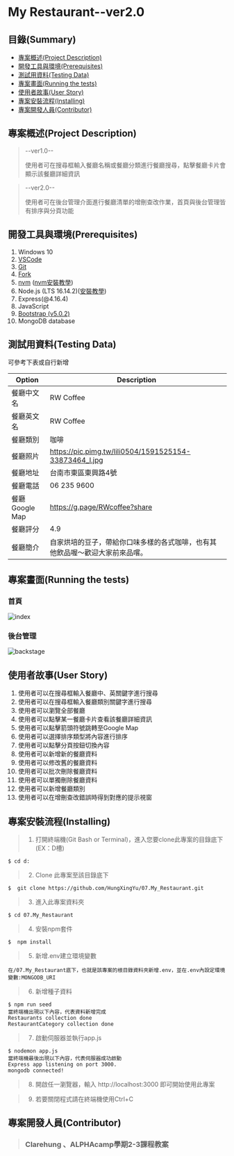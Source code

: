 # My Restaurant--ver2.0

## 目錄(Summary)

* [專案概述(Project Description)](#1)
* [開發工具與環境(Prerequisites)](#2)
* [測試用資料(Testing Data)](#3)
* [專案畫面(Running the tests)](#4)
* [使用者故事(User Story)](#5)
* [專案安裝流程(Installing)](#6)
* [專案開發人員(Contributor)](#7)

<h2 id="1"> 專案概述(Project Description)</h2>

>--ver1.0--
>
>使用者可在搜尋框輸入餐廳名稱或餐廳分類進行餐廳搜尋，點擊餐廳卡片會顯示該餐廳詳細資訊

>--ver2.0--
>
>使用者可在後台管理介面進行餐廳清單的增刪查改作業，首頁與後台管理皆有排序與分頁功能

<h2 id="2"> 開發工具與環境(Prerequisites)</h2>



01. Windows 10
02. [VSCode](https://code.visualstudio.com/download)
03. [Git](https://git-scm.com/)
04. [Fork](https://git-fork.com//)
05. [nvm](https://github.com/coreybutler/nvm-windows/releases) ([nvm安裝教學](https://www.onejar99.com/nvm-install-for-windows/))
06. Node.js (LTS 16.14.2)([安裝教學](https://www.onejar99.com/nvm-install-for-windows/))
07. Express(@4.16.4)
08. JavaScript
09. [Bootstrap (v5.0.2)](https://getbootstrap.com/docs/5.0/getting-started/introduction/)
10. MongoDB database

<h2 id="3"> 測試用資料(Testing Data)</h2>
可參考下表或自行新增

| Option         | Description                                                              |
|----------------|--------------------------------------------------------------------------|
| 餐廳中文名     | RW Coffee                                                                |
| 餐廳英文名     | RW Coffee                                                                |
| 餐廳類別       | 咖啡                                                                     |
| 餐廳照片       | https://pic.pimg.tw/lili0504/1591525154-33873464_l.jpg                  |
| 餐廳地址       | 台南市東區東興路4號                                                      |
| 餐廳電話       | 06 235 9600                                                              |
| 餐廳Google Map | https://g.page/RWcoffee?share                                            |
| 餐廳評分       | 4.9                                                                      |
| 餐廳簡介       | 自家烘培的豆子，帶給你口味多樣的各式咖啡，也有其他飲品喔～歡迎大家前來品嚐。 |



<h2 id="4"> 專案畫面(Running the tests)</h2>

### 首頁
![index](https://i.imgur.com/NvnWvou.gifv)

### 後台管理
![backstage](https://i.imgur.com/2h0j5Sf.gifv)


<h2 id="5"> 使用者故事(User Story)</h2>

1. 使用者可以在搜尋框輸入餐廳中、英關鍵字進行搜尋
2. 使用者可以在搜尋框輸入餐廳類別關鍵字進行搜尋
3. 使用者可以瀏覽全部餐廳
4. 使用者可以點擊某一餐廳卡片查看該餐廳詳細資訊
5. 使用者可以點擊箭頭符號跳轉至Google Map
6. 使用者可以選擇排序類型將內容進行排序
7. 使用者可以點擊分頁按鈕切換內容
8. 使用者可以新增新的餐廳資料
9. 使用者可以修改舊的餐廳資料
10. 使用者可以批次刪除餐廳資料
11. 使用者可以單獨刪除餐廳資料
12. 使用者可以新增餐廳類別
13. 使用者可以在增刪查改錯誤時得到對應的提示視窗

<h2 id="6">專案安裝流程(Installing)</h2>

>1. 打開終端機(Git Bash or Terminal)，進入您要clone此專案的目錄底下(EX：D槽)
```
$ cd d:
```

>2. Clone 此專案至該目錄底下
```
$  git clone https://github.com/HungXingYu/07.My_Restaurant.git
```

>3. 進入此專案資料夾
```
$ cd 07.My_Restaurant
```

>4. 安裝npm套件
```
$  npm install
```

>5. 新增.env建立環境變數
```
在/07.My_Restaurant底下，也就是該專案的根目錄資料夾新增.env，並在.env內設定環境變數:MONGODB_URI
```

>6. 新增種子資料
```
$ npm run seed
當終端機出現以下內容，代表資料新增完成
Restaurants collection done
RestaurantCategory collection done
```

>7. 啟動伺服器並執行app.js
```
$ nodemon app.js
當終端機最後出現以下內容，代表伺服器成功啟動
Express app listening on port 3000.
mongodb connected!
```

>8. 開啟任一瀏覽器，輸入 http://localhost:3000 即可開始使用此專案

>9. 若要關閉程式請在終端機使用Ctrl+C

<h2 id="7">專案開發人員(Contributor)</h2>

> ### Clarehung 、ALPHAcamp學期2-3課程教案